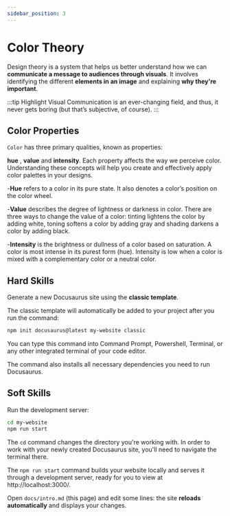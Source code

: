 ```yaml
---
sidebar_position: 3
---
```


# Color Theory
Design theory is a system that helps us better understand how we can **communicate a message to audiences through visuals**. It involves identifying the different **elements in an image** and explaining **why they're important**.

:::tip Highlight
Visual Communication is an ever-changing field, and thus, it never gets boring (but that’s subjective, of course).
:::

## Color Properties

<code>Color</code> has three primary qualities, known as properties: 

**hue** , **value** and **intensity**.  Each property affects the way we perceive color. Understanding these concepts will help you create and effectively apply color palettes in your designs.

-**Hue** refers to a color in its pure state. It also denotes a color’s position on the color wheel.

-**Value** describes the degree of lightness or darkness in color. There are three ways to change the value of a color: tinting lightens the color by adding white, toning softens a color by adding gray and shading darkens a color by adding black.

-**Intensity** is the brightness or dullness of a color based on saturation. A color is most intense in its purest form (hue). Intensity is low when a color is mixed with a complementary color or a neutral color.

## Hard Skills

Generate a new Docusaurus site using the **classic template**.

The classic template will automatically be added to your project after you run the command:

```bash
npm init docusaurus@latest my-website classic
```

You can type this command into Command Prompt, Powershell, Terminal, or any other integrated terminal of your code editor.

The command also installs all necessary dependencies you need to run Docusaurus.

## Soft Skills



Run the development server:

```bash
cd my-website
npm run start
```

The `cd` command changes the directory you're working with. In order to work with your newly created Docusaurus site, you'll need to navigate the terminal there.

The `npm run start` command builds your website locally and serves it through a development server, ready for you to view at http://localhost:3000/.

Open `docs/intro.md` (this page) and edit some lines: the site **reloads automatically** and displays your changes.
